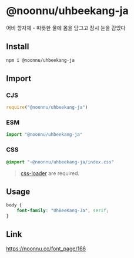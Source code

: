 # @noonnu/uhbeekang-ja
어비 깡자체 - 따뜻한 물에 몸을 담그고 잠시 눈을 감았다

## Install
```sh
npm i @noonnu/uhbeekang-ja
```
## Import
### CJS
```js
require("@noonnu/uhbeekang-ja")
```
### ESM
```js
import "@noonnu/uhbeekang-ja"
```
### CSS 
```css
@import "~@noonnu/uhbeekang-ja/index.css"
```
> [css-loader](https://github.com/webpack-contrib/css-loader) are required.

## Usage
```css
body {
    font-family: "UhBeeKang-Ja", serif;
}
```

## Link
https://noonnu.cc/font_page/166